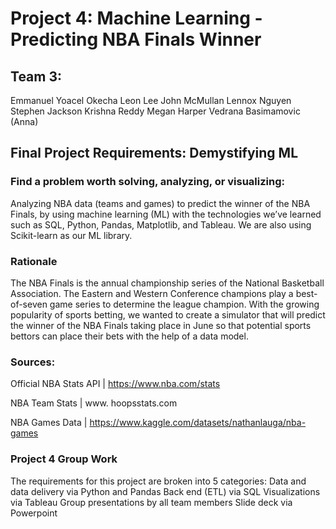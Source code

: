 # Project 4: Machine Learning - Predicting NBA Finals Winner 

## Team 3:
  Emmanuel Yoacel Okecha
  Leon Lee
  John McMullan
  Lennox Nguyen
  Stephen Jackson
  Krishna Reddy
  Megan Harper
  Vedrana Basimamovic (Anna) 


## Final Project Requirements: Demystifying ML

### Find a problem worth solving, analyzing, or visualizing:
  Analyzing NBA data (teams and games) to predict the winner of the NBA Finals, by using machine learning (ML) with the technologies we’ve learned such as SQL, Python, Pandas, Matplotlib, and Tableau. We are also using Scikit-learn as our ML library. 
  
### Rationale
  The NBA Finals is the annual championship series of the National Basketball Association. The Eastern and Western Conference champions play a best-of-seven game series to determine the league champion. With the growing popularity of sports betting, we wanted to create a simulator that will predict the winner of the NBA Finals taking place in June so that potential sports bettors can place their bets with the help of a data model.
  
### Sources:
  
  Official NBA Stats API  | https://www.nba.com/stats 
  
  NBA Team Stats |  www. hoopsstats.com 
  
  NBA Games Data | https://www.kaggle.com/datasets/nathanlauga/nba-games

### Project 4 Group Work
  The requirements for this project are broken into 5 categories:
  Data and data delivery via Python and Pandas
  Back end (ETL) via SQL
  Visualizations via Tableau
  Group presentations by all team members
  Slide deck via Powerpoint
